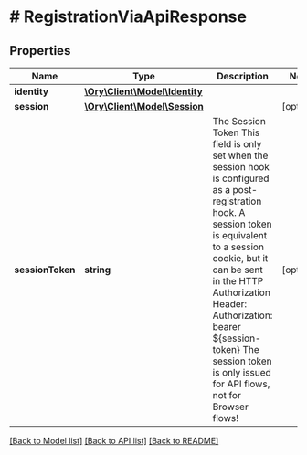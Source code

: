 # # RegistrationViaApiResponse

## Properties

Name | Type | Description | Notes
------------ | ------------- | ------------- | -------------
**identity** | [**\Ory\Client\Model\Identity**](Identity.md) |  |
**session** | [**\Ory\Client\Model\Session**](Session.md) |  | [optional]
**sessionToken** | **string** | The Session Token  This field is only set when the session hook is configured as a post-registration hook.  A session token is equivalent to a session cookie, but it can be sent in the HTTP Authorization Header:  Authorization: bearer ${session-token}  The session token is only issued for API flows, not for Browser flows! | [optional]

[[Back to Model list]](../../README.md#models) [[Back to API list]](../../README.md#endpoints) [[Back to README]](../../README.md)
